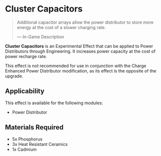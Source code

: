 # Cluster Capacitors
> 
> 
> Additional capacitor arrays allow the power distributor to store more energy at the cost of a slower charging rate.
> 
> 
> — In-Game Description
> 

**Cluster Capacitors** is an Experimental Effect that can be applied to Power Distributors through Engineering. It increases power capacity at the cost of power recharge rate.

This effect is not recommended for use in conjunction with the Charge Enhanced Power Distributor modification, as its effect is the opposite of the upgrade.

## Applicability

This effect is available for the following modules:

- Power Distributor

## Materials Required

- 5x Phosphorus
- 3x Heat Resistant Ceramics
- 1x Cadmium